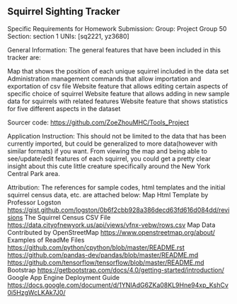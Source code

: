 ## Squirrel Sighting Tracker 

Specific Requirements for Homework Submission:
Group: Project Group 50
Section: section 1
UNIs: [sq2221, yz3680]

General Information:
The general features that have been included in this tracker are: 

Map that shows the position of each unique squirrel included in the data set
Administration management commands that allow importation and exportation of csv file
Website feature that allows editing certain aspects of specific choice of squirrel 
Website feature that allows adding in new sample data for squirrels with related features 
Website feature that shows statistics for five different aspects in the dataset

Sourcer code:
https://github.com/ZoeZhouMHC/Tools_Project

Application Instruction:
This should not be limited to the data that has been currently imported, but could be generalized to more data(however with similar formats) if you want. 
From viewing the map and being able to see/update/edit features of each squirrel, you could get a pretty clear insight about this cute little creature specifically around the New York Central Park area. 

Attribution:
The references for sample codes, html templates and the initial squirrel census data, etc. are attached below: 
Map Html Template by Professor Logston https://gist.github.com/logston/0b6f2cbb928a386decd63fd616d084dd/revisions
The Squirrel Census CSV File https://data.cityofnewyork.us/api/views/vfnx-vebw/rows.csv
Map Data Contributed by OpenStreetMap https://www.openstreetmap.org/about/
Examples of ReadMe Files https://github.com/python/cpython/blob/master/README.rst
https://github.com/pandas-dev/pandas/blob/master/README.md
https://github.com/tensorflow/tensorflow/blob/master/README.md
Bootstrap https://getbootstrap.com/docs/4.0/getting-started/introduction/
Google App Engine Deployment Guide https://docs.google.com/document/d/1YNIAdG6ZKa08KL9Hne94xp_KshCv0i5HzgWcLKAk7J0/
